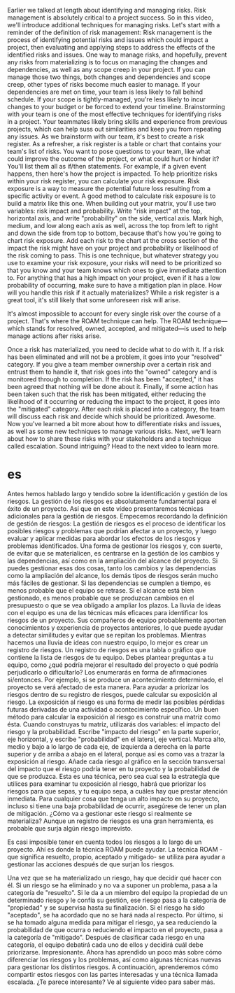 
Earlier we talked at length about identifying and managing risks. Risk management is absolutely critical to a project success. So in this video, we'll introduce additional techniques for managing risks. Let's start with a reminder of the definition of risk management: Risk management is the process of identifying potential risks and issues which could impact a project, then evaluating and applying steps to address the effects of the identified risks and issues. One way to manage risks, and hopefully, prevent any risks from materializing is to focus on managing the changes and dependencies, as well as any scope creep in your project.
If you can manage those two things, both changes and dependencies and scope creep, other types of risks become much easier to manage. If your dependencies are met on time, your team is less likely to fall behind schedule. If your scope is tightly-managed, you're less likely to incur changes to your budget or be forced to extend your timeline.
Brainstorming with your team is one of the most effective techniques for identifying risks in a project. Your teammates likely bring skills and experience from previous projects, which can help suss out similarities and keep you from repeating any issues. As we brainstorm with our team, it's best to create a risk register. As a refresher, a risk register is a table or chart that contains your team's list of risks. You want to pose questions to your team, like what could improve the outcome of the project, or what could hurt or hinder it? You'll list them all as if/then statements. For example, if a given event happens, then here's how the project is impacted. To help prioritize risks within your risk register, you can calculate your risk exposure.
Risk exposure is a way to measure the potential future loss resulting from a specific activity or event. A good method to calculate risk exposure is to build a matrix like this one. When building out your matrix, you'll use two variables: risk impact and probability. Write "risk impact" at the top, horizontal axis, and write "probability" on the side, vertical axis. Mark high, medium, and low along each axis as well, across the top from left to right and down the side from top to bottom, because that's how you're going to chart risk exposure. Add each risk to the chart at the cross section of the impact the risk might have on your project and probability or likelihood of the risk coming to pass. This is one technique, but whatever strategy you use to examine your risk exposure, your risks will need to be prioritized so that you know and your team knows which ones to give immediate attention to. For anything that has a high impact on your project, even if it has a low probability of occurring, make sure to have a mitigation plan in place.
How will you handle this risk if it actually materializes? While a risk register is a great tool, it's still likely that some unforeseen risk will arise.

It's almost impossible to account for every single risk over the course of a project. That's where the ROAM technique can help. The ROAM technique—which stands for resolved, owned, accepted, and mitigated—is used to help manage actions after risks arise.

Once a risk has materialized, you need to decide what to do with it. If a risk has been eliminated and will not be a problem, it goes into your "resolved" category. If you give a team member ownership over a certain risk and entrust them to handle it, that risk goes into the "owned" category and is monitored through to completion. If the risk has been "accepted," it has been agreed that nothing will be done about it. Finally, if some action has been taken such that the risk has been mitigated, either reducing the likelihood of it occurring or reducing the impact to the project, it goes into the "mitigated" category. After each risk is placed into a category, the team will discuss each risk and decide which should be prioritized. Awesome. Now you've learned a bit more about how to differentiate risks and issues, as well as some new techniques to manage various risks. Next, we'll learn about how to share these risks with your stakeholders and a technique called escalation. Sound intriguing? Head to the next video to learn more.
# es

Antes hemos hablado largo y tendido sobre la identificación y gestión de los riesgos. La gestión de los riesgos es absolutamente fundamental para el éxito de un proyecto. Así que en este vídeo presentaremos técnicas adicionales para la gestión de riesgos. Empecemos recordando la definición de gestión de riesgos: La gestión de riesgos es el proceso de identificar los posibles riesgos y problemas que podrían afectar a un proyecto, y luego evaluar y aplicar medidas para abordar los efectos de los riesgos y problemas identificados. Una forma de gestionar los riesgos y, con suerte, de evitar que se materialicen, es centrarse en la gestión de los cambios y las dependencias, así como en la ampliación del alcance del proyecto.
Si puedes gestionar esas dos cosas, tanto los cambios y las dependencias como la ampliación del alcance, los demás tipos de riesgos serán mucho más fáciles de gestionar. Si las dependencias se cumplen a tiempo, es menos probable que el equipo se retrase. Si el alcance está bien gestionado, es menos probable que se produzcan cambios en el presupuesto o que se vea obligado a ampliar los plazos.
La lluvia de ideas con el equipo es una de las técnicas más eficaces para identificar los riesgos de un proyecto. Sus compañeros de equipo probablemente aporten conocimientos y experiencia de proyectos anteriores, lo que puede ayudar a detectar similitudes y evitar que se repitan los problemas. Mientras hacemos una lluvia de ideas con nuestro equipo, lo mejor es crear un registro de riesgos. Un registro de riesgos es una tabla o gráfico que contiene la lista de riesgos de tu equipo. Debes plantear preguntas a tu equipo, como ¿qué podría mejorar el resultado del proyecto o qué podría perjudicarlo o dificultarlo? Los enumerarás en forma de afirmaciones si/entonces. Por ejemplo, si se produce un acontecimiento determinado, el proyecto se verá afectado de esta manera. Para ayudar a priorizar los riesgos dentro de su registro de riesgos, puede calcular su exposición al riesgo.
La exposición al riesgo es una forma de medir las posibles pérdidas futuras derivadas de una actividad o acontecimiento específico. Un buen método para calcular la exposición al riesgo es construir una matriz como ésta. Cuando construyas tu matriz, utilizarás dos variables: el impacto del riesgo y la probabilidad. Escribe "impacto del riesgo" en la parte superior, eje horizontal, y escribe "probabilidad" en el lateral, eje vertical. Marca alto, medio y bajo a lo largo de cada eje, de izquierda a derecha en la parte superior y de arriba a abajo en el lateral, porque así es como vas a trazar la exposición al riesgo. Añade cada riesgo al gráfico en la sección transversal del impacto que el riesgo podría tener en tu proyecto y la probabilidad de que se produzca. Esta es una técnica, pero sea cual sea la estrategia que utilices para examinar tu exposición al riesgo, habrá que priorizar los riesgos para que sepas, y tu equipo sepa, a cuáles hay que prestar atención inmediata. Para cualquier cosa que tenga un alto impacto en su proyecto, incluso si tiene una baja probabilidad de ocurrir, asegúrese de tener un plan de mitigación.
¿Cómo va a gestionar este riesgo si realmente se materializa? Aunque un registro de riesgos es una gran herramienta, es probable que surja algún riesgo imprevisto.

Es casi imposible tener en cuenta todos los riesgos a lo largo de un proyecto. Ahí es donde la técnica ROAM puede ayudar. La técnica ROAM -que significa resuelto, propio, aceptado y mitigado- se utiliza para ayudar a gestionar las acciones después de que surjan los riesgos.

Una vez que se ha materializado un riesgo, hay que decidir qué hacer con él. Si un riesgo se ha eliminado y no va a suponer un problema, pasa a la categoría de "resuelto". Si le da a un miembro del equipo la propiedad de un determinado riesgo y le confía su gestión, ese riesgo pasa a la categoría de "propiedad" y se supervisa hasta su finalización. Si el riesgo ha sido "aceptado", se ha acordado que no se hará nada al respecto. Por último, si se ha tomado alguna medida para mitigar el riesgo, ya sea reduciendo la probabilidad de que ocurra o reduciendo el impacto en el proyecto, pasa a la categoría de "mitigado". Después de clasificar cada riesgo en una categoría, el equipo debatirá cada uno de ellos y decidirá cuál debe priorizarse. Impresionante. Ahora has aprendido un poco más sobre cómo diferenciar los riesgos y los problemas, así como algunas técnicas nuevas para gestionar los distintos riesgos. A continuación, aprenderemos cómo compartir estos riesgos con las partes interesadas y una técnica llamada escalada. ¿Te parece interesante? Ve al siguiente vídeo para saber más.